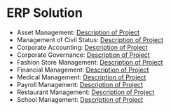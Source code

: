 # ERP Solution
+ Asset Management: [Description of Project](https://docs.google.com/document/d/1Go_2pL-WvXQmqY7rtHKdAftPHxzViZYY6Qfog96aaaY/edit?usp=sharing)
+ Management of Civil Status: [Description of Project](https://docs.google.com/document/d/1BSiaqn2ZnJ7v-zcF-isDNbpoh0BK3badfn-QrNY38co/edit?usp=sharing)
+ Corporate Accounting: [Description of Project](https://docs.google.com/document/d/1fDkA7S_OW4C5eUNUVJxvHENyD90siED5AnAtU9Uhqac/edit?usp=sharing)
+ Corporate Governance: [Description of Project](https://docs.google.com/document/d/1UxGM4l9CkA38HjwtttLYD9RfCAscG_4dQdTEvh_IRpU/edit?usp=sharing)
+ Fashion Store Management: [Description of Project](https://docs.google.com/document/d/1HywXckhVfCXe_t6o8ZpruBwt2McKchrLrsNaFNwTszM/edit?usp=sharing)
+ Financial Management: [Description of Project](https://docs.google.com/document/d/1Sd9TzZ7VVvi2p-7CjBFXX0JzTL8vUEtvpJn1kvig1Go/edit?usp=sharing)
+ Medical Management: [Description of Project](https://docs.google.com/document/d/1CcvwR8ZN17GoczToKUYzrDEHTU4yPEKmVglnOLl8lEw/edit?usp=sharing)
+ Payroll Management: [Description of Project](https://docs.google.com/document/d/1Xddtpru9DMAXhpVnEyc6Il4ACuQZVG7g-u3CGzhM6UQ/edit?usp=sharing)
+ Restaurant Management: [Description of Project](https://docs.google.com/document/d/1p9MGSZCitK59Ml0gwFxpElbFYW0MwD8EhXdaYftgeWY/edit?usp=sharing)
+ School Management: [Description of Project](https://docs.google.com/document/d/1Onml8yD5eoXgzl3xJMgOwUgbK1mLxAEmAWS75KKyK24/edit?usp=sharing)
